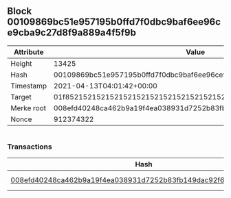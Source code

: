 ## Block 00109869bc51e957195b0ffd7f0dbc9baf6ee96ce9cba9c27d8f9a889a4f5f9b

Attribute | Value
--- | ---
Height | 13425
Hash | 00109869bc51e957195b0ffd7f0dbc9baf6ee96ce9cba9c27d8f9a889a4f5f9b
Timestamp | 2021-04-13T04:01:42+00:00
Target | 01f8521521521521521521521521521521521521521521521521521521521521
Merke root | 008efd40248ca462b9a19f4ea038931d7252b83fb149dac92f6e3adfd2cba9a7
Nonce | 912374322

```

```

### Transactions

Hash | Amount
--- | ---
[008efd40248ca462b9a19f4ea038931d7252b83fb149dac92f6e3adfd2cba9a7](008efd40248ca462b9a19f4ea038931d7252b83fb149dac92f6e3adfd2cba9a7.md) | 10.00000000 SKEPTI 
